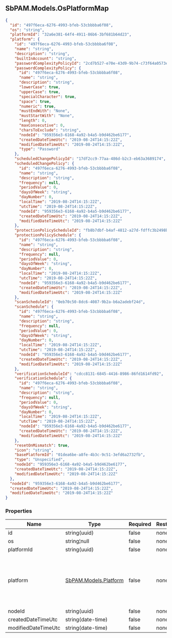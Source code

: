 
<h2 id="tocS_SbPAM.Models.OsPlatformMap">SbPAM.Models.OsPlatformMap</h2>

<a id="schemasbpam.models.osplatformmap"></a>
<a id="schema_SbPAM.Models.OsPlatformMap"></a>
<a id="tocSsbpam.models.osplatformmap"></a>
<a id="tocssbpam.models.osplatformmap"></a>

```json
{
  "id": "497f6eca-6276-4993-bfeb-53cbbbba6f08",
  "os": "string",
  "platformId": "32a6e381-64f4-4911-86b6-3bf681b64d23",
  "platform": {
    "id": "497f6eca-6276-4993-bfeb-53cbbbba6f08",
    "name": "string",
    "description": "string",
    "builtInAccount": "string",
    "passwordComplexityPolicyId": "2cd7b527-e70e-43d9-9b74-c73f64a0573e",
    "passwordComplexityPolicy": {
      "id": "497f6eca-6276-4993-bfeb-53cbbbba6f08",
      "name": "string",
      "description": "string",
      "lowerCase": true,
      "upperCase": true,
      "specialCharacter": true,
      "space": true,
      "numeric": true,
      "mustEndWith": "None",
      "mustStartWith": "None",
      "length": 0,
      "maxConsecutive": 0,
      "charsToExclude": "string",
      "nodeId": "959356e3-6168-4a92-b4a5-b9d462be6177",
      "createdDateTimeUtc": "2019-08-24T14:15:22Z",
      "modifiedDateTimeUtc": "2019-08-24T14:15:22Z",
      "type": "Password"
    },
    "scheduledChangePolicyId": "17df2cc9-77aa-486d-b2c3-eb63a3689174",
    "scheduledChangePolicy": {
      "id": "497f6eca-6276-4993-bfeb-53cbbbba6f08",
      "name": "string",
      "description": "string",
      "frequency": null,
      "periodValue": 0,
      "daysOfWeek": "string",
      "dayNumber": 0,
      "localTime": "2019-08-24T14:15:22Z",
      "utcTime": "2019-08-24T14:15:22Z",
      "nodeId": "959356e3-6168-4a92-b4a5-b9d462be6177",
      "createdDateTimeUtc": "2019-08-24T14:15:22Z",
      "modifiedDateTimeUtc": "2019-08-24T14:15:22Z"
    },
    "protectionPolicyScheduleId": "fb8b7dbf-b4af-4812-a27d-fdffc3b2498b",
    "protectionPolicySchedule": {
      "id": "497f6eca-6276-4993-bfeb-53cbbbba6f08",
      "name": "string",
      "description": "string",
      "frequency": null,
      "periodValue": 0,
      "daysOfWeek": "string",
      "dayNumber": 0,
      "localTime": "2019-08-24T14:15:22Z",
      "utcTime": "2019-08-24T14:15:22Z",
      "nodeId": "959356e3-6168-4a92-b4a5-b9d462be6177",
      "createdDateTimeUtc": "2019-08-24T14:15:22Z",
      "modifiedDateTimeUtc": "2019-08-24T14:15:22Z"
    },
    "scanScheduleId": "0eb70c50-8dc6-4087-9b2a-b6a2adebf24d",
    "scanSchedule": {
      "id": "497f6eca-6276-4993-bfeb-53cbbbba6f08",
      "name": "string",
      "description": "string",
      "frequency": null,
      "periodValue": 0,
      "daysOfWeek": "string",
      "dayNumber": 0,
      "localTime": "2019-08-24T14:15:22Z",
      "utcTime": "2019-08-24T14:15:22Z",
      "nodeId": "959356e3-6168-4a92-b4a5-b9d462be6177",
      "createdDateTimeUtc": "2019-08-24T14:15:22Z",
      "modifiedDateTimeUtc": "2019-08-24T14:15:22Z"
    },
    "verificationScheduleId": "cdcc8131-6845-4416-8986-86fd1614fd92",
    "verificationSchedule": {
      "id": "497f6eca-6276-4993-bfeb-53cbbbba6f08",
      "name": "string",
      "description": "string",
      "frequency": null,
      "periodValue": 0,
      "daysOfWeek": "string",
      "dayNumber": 0,
      "localTime": "2019-08-24T14:15:22Z",
      "utcTime": "2019-08-24T14:15:22Z",
      "nodeId": "959356e3-6168-4a92-b4a5-b9d462be6177",
      "createdDateTimeUtc": "2019-08-24T14:15:22Z",
      "modifiedDateTimeUtc": "2019-08-24T14:15:22Z"
    },
    "resetOnMismatch": true,
    "icon": "string",
    "basePlatformId": "01dea6be-a8fe-4b3c-9c51-3efd6a2732fb",
    "type": "Unspecified",
    "nodeId": "959356e3-6168-4a92-b4a5-b9d462be6177",
    "createdDateTimeUtc": "2019-08-24T14:15:22Z",
    "modifiedDateTimeUtc": "2019-08-24T14:15:22Z"
  },
  "nodeId": "959356e3-6168-4a92-b4a5-b9d462be6177",
  "createdDateTimeUtc": "2019-08-24T14:15:22Z",
  "modifiedDateTimeUtc": "2019-08-24T14:15:22Z"
}

```

### Properties

|Name|Type|Required|Restrictions|Description|
|---|---|---|---|---|
|id|string(uuid)|false|none|none|
|os|string¦null|false|none|none|
|platformId|string(uuid)|false|none|none|
|platform|[SbPAM.Models.Platform](../Models/sbpam.models.platform.md)|false|none|This model represents an platform on which a particular activity can be performed.|
|nodeId|string(uuid)|false|none|none|
|createdDateTimeUtc|string(date-time)|false|none|none|
|modifiedDateTimeUtc|string(date-time)|false|none|none|


